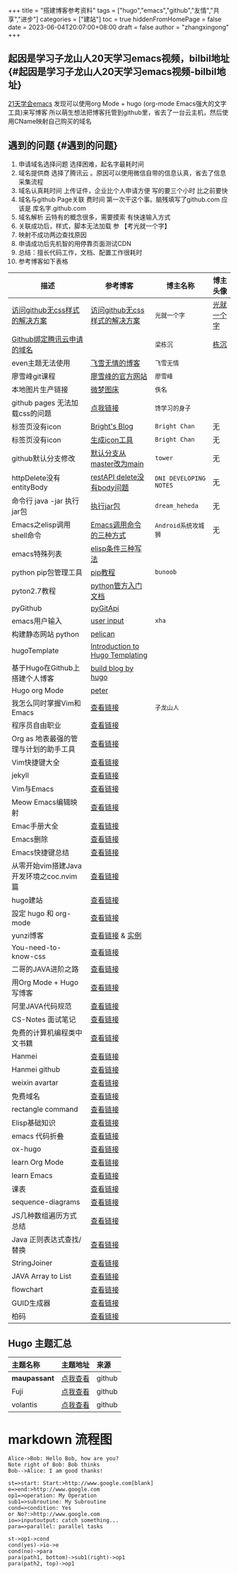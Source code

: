 +++
title = "搭建博客参考资料"
tags = ["hugo","emacs","github","友情","共享","进步"]
categories = ["建站"]
toc = true
hiddenFromHomePage = false
date = 2023-06-04T20:07:00+08:00
draft = false
author = "zhangxingong"
+++

## 起因是学习子龙山人20天学习emacs视频，bilbil地址 {#起因是学习子龙山人20天学习emacs视频-bilbil地址}

[21天学会emacs](https://www.bilibili.com/video/BV12P4y1j7EL/)
发现可以使用org Mode + hugo (org-mode Emacs强大的文字工具)来写博客
所以萌生想法把博客托管到github里，省去了一台云主机，然后使用CName映射自己购买的域名


## 遇到的问题 {#遇到的问题}

1.  申请域名选择问题 选择困难，起名字最耗时间
2.  域名提供商 选择了腾讯云 。原因可以使用微信自带的信息认真，省去了信息采集流程
3.  域名认真耗时间 上传证件，企业比个人申请方便 写的要三个小时 比之前要快
4.  域名与github Page关联 费时间 第一次干这个事。脑残填写了github.com 应该是 库名字.github.com
5.  域名解析 云特有的概念很多，需要摸索 有快速输入方式
6.  关联成功后，样式，脚本无法加载 参 【考光就一个字】
7.  映射不成功两边查找原因
8.  申请成功后先机智的用停靠页面测试CDN
9.  总结：擅长代码工作，文档、配置工作很耗时
10. 参考博客如下表格

| 描述                                                                              | 参考博客                                                                                                  | 博主名称 | 博主头像                                                                                 |
|---------------------------------------------------------------------------------|-------------------------------------------------------------------------------------------------------|------|--------------------------------------------------------------------------------------|
| [访问github无css样式的解决方案](https://blog.csdn.net/qq_31393401/article/details/80729765) | [访问github无css样式的解决方案](https://blog.csdn.net/qq_31393401/article/details/80729765)               | `光就一个字` | [光就一个字](https://blog.csdn.net/qq_31393401)                                          |
| [Github绑定腾讯云申请的域名](https://blog.csdn.net/geidongdong/article/details/122786896) |                                                                                                           | `梁栋沉` | [栋沉](https://profile-avatar.csdnimg.cn/36b0da7c8018464ea7e81329eefefec5_geidongdong.jpg) |
| even主题无法使用                                                                  | [飞雪无情的博客](https://www.flysnow.org/2018/07/29/from-hexo-to-hugo#hugo%E7%9A%84maupassant%E4%B8%BB%E9%A2%98) | `飞雪无情` |                                                                                          |
| 廖雪峰git课程                                                                     | [廖雪峰的官方网站](https://www.liaoxuefeng.com/wiki/896043488029600)                                      | `廖雪峰` |                                                                                          |
| 本地图片生产链接                                                                  | [微梦图床](https://img.vinua.cn/)                                                                         | `佚名`  |                                                                                          |
|github pages 无法加载css的问题|[点我链接](https://blog.csdn.net/qq_38048756/article/details/120151920)|`馋学习的身子`||
|标签页没有icon|[Bright's Blog](https://ibrights.github.io/post/blog20210527/)|`Bright Chan`|无|
|标签页没有icon|[生成icon工具](https://realfavicongenerator.net/)|`Bright Chan`|无|
|github默认分支修改|[默认分支从master改为main](https://www.git-tower.com/learn/git/faq/git-rename-master-to-main)|`tower`|无|
|httpDelete没有entityBody|[restAPI delete没有body问题](https://daweini.wordpress.com/2013/12/20/apache-httpclient-send-entity-body-in-a-http-delete-request/)|`DNI DEVELOPING NOTES`|无|
|命令行 java -jar 执行jar包|[执行jar包](https://blog.csdn.net/dreamstar613/article/details/107065826)|`dream_heheda`|无|
|Emacs之elisp调用shell命令|[Emacs调用命令的三种方式](https://blog.csdn.net/u010164190/article/details/130481350)|`Android系统攻城狮`|无|
|emacs特殊列表|[elisp条件三种写法](https://www.gnu.org/software/emacs/manual/html_node/elisp/Conditionals.html)|||
|python pip包管理工具|[pip教程](https://www.runoob.com/w3cnote/python-pip-install-usage.html)|`bunoob`||
|pyton2.7教程|[python管方入门文档](https://docs.python.org/2.7/tutorial/)|||
|pyGithub|[pyGitApi](https://pygithub.readthedocs.io/en/latest/examples/Repository.html#update-a-file-in-the-repository)|||
|emacs用户输入|[user input](http://xahlee.info/emacs/emacs/elisp_idioms_prompting_input.html)|`xha`||
|构建静态网站 python|[pelican](https://github.com/getpelican/pelican)|||
|hugoTemplate|[Introduction to Hugo Templating](https://gohugo.io/templates/introduction/)|||
|基于Hugo在Github上搭建个人博客|[build blog by hugo](https://juejin.cn/post/6844904070658916359)|||
|Hugo org Mode |[peter](https://lucidmanager.org/productivity/create-websites-with-org-mode-and-hugo/) |||
|我怎么同时掌握Vim和Emacs|[查看链接](https://zilongshanren.com/post/2015-08-16-how-could-i-master-vim-and-emacs/)|`子龙山人`||
|程序员自由职业|[查看链接](http://www.studytimes.com.cn/yangsheng/5995.html)|||
|Org as 地表最强的管理与计划的助手工具  |[查看链接](https://emacs-china.org/t/05-org-as/12092/12) | | |
|Vim快捷键大全|[查看链接](https://www.cnblogs.com/codehome/p/10214801.html) |||
|jekyll |[查看链接](https://jekyllrb.com/) | ||
|Vim与Emacs|[查看链接](https://zhuanlan.zhihu.com/p/87527003)| ||
|Meow Emacs编辑映射| [查看链接](https://github.com/meow-edit)| ||
|Emac手册大全 | [查看链接](https://www.gnu.org/software/emacs/manual/html_node/emacs/index.html) |  ||
|Emacs删除 | [查看链接](https://www.gnu.org/software/emacs/manual/html_node/emacs/Deletion.html) | ||
|Emacs快捷键总结 | [查看链接](https://css8.cn/post/2869580.html)| ||
|从零开始vim搭建Java开发环境之coc.nvim 篇| [查看链接](https://blog.csdn.net/lxyoucan/article/details/115460229)| ||
|hugo建站| [查看链接](https://wowow005.github.io/posts/2022/04/%E5%A6%82%E4%BD%95%E7%94%A8hugo%E5%92%8Corg-mode%E6%90%AD%E5%BB%BA%E4%B8%AA%E4%BA%BA%E5%8D%9A%E5%AE%A2/) | ||
|設定 hugo 和 org-mode | [查看链接](https://blog.superbil.org/posts/setup-hugo/) | ||
|yunzi博客 |[查看链接](https://yunzi.vercel.app/categories/Blog/) & [实例](https://volantis.js.org/)|  ||
|You-need-to-know-css|[查看链接](https://lhammer.cn/You-need-to-know-css/#/zh-cn/introduce?v=1)| ||
|二哥的JAVA进阶之路|[查看链接](https://javabetter.cn/)| ||
|用Org Mode + Hugo写博客|[查看链接](https://superbear.github.io/post/2021/11/use-org-mode-and-hugo-to-write-blog/)| ||
|阿里JAVA代码规范|[查看链接](https://github.com/alibaba/p3c/blob/master/Java%E5%BC%80%E5%8F%91%E6%89%8B%E5%86%8C(%E9%BB%84%E5%B1%B1%E7%89%88).pdf)| ||
|CS-Notes 面试笔记|[查看链接](https://www.cyc2018.xyz/)| ||
|免费的计算机编程类中文书籍|[查看链接](https://github.com/justjavac/free-programming-books-zh_CN)| ||
|Hanmei| [查看链接](https://hanmei.netlify.app/ideas/)| ||
|Hanmei github|[查看链接](https://github.com/NicoleMayer)| ||
|weixin avartar|[查看链接](https://wework.qpic.cn/bizmail/zHcTjChlll1D5kkevhrjjeR4xO9FqgSFa2wY0Pn3ZHnib8bCMdBCNibA/0)| ||
|免费域名 |[查看链接](https://www.u.tsukuba.ac.jp/~s2036012/tech/webmaster/start-blog-netlify.html)| ||
|rectangle command | [查看链接](http://xahlee.info/emacs/emacs/emacs_string-rectangle_ascii-art.html)| ||
|Elisp基础知识 | [查看链接](http://smacs.github.io/elisp/02-elisp-basic.html)| ||
|emacs 代码折叠 | [查看链接](https://www.cnblogs.com/cobbliu/archive/2013/03/27/2983997.html)| ||
|ox-hugo | [查看链接](https://ox-hugo.scripter.co/images/one-post-per-file.png)| ||
|learn Org Mode|[查看链接](https://www.cnblogs.com/qlwy/archive/2012/06/15/2551034.html)| ||
|learn Emacs|[查看链接](https://www.cnblogs.com/qlwy/archive/2012/02/23/2365222.html)| ||
|课表 |[查看链接](https://emacs-china.org/t/org-mode/18450)| ||
|sequence-diagrams |[查看链接](https://bramp.github.io/js-sequence-diagrams/)| ||
|JS几种数组遍历方式总结 |[查看链接](https://blog.csdn.net/function__/article/details/79555301)| ||
|Java 正则表达式查找/替换|[查看链接](https://www.w3cschool.cn/java/java-string-find-replace.html)| ||
|StringJoiner |[查看链接](https://www.liaoxuefeng.com/wiki/1252599548343744/1271993169413952)| ||
|JAVA Array to List|[查看链接](https://www.baeldung.com/convert-array-to-list-and-list-to-array)| ||
|flowchart |[查看链接](https://github.com/adrai/flowchart.js)| ||
|GUID生成器|[查看链接](https://www.guidgen.com/)| ||
|柏码 |[查看链接](https://itbaima.net/curriculum)| ||






## Hugo 主题汇总

|主题名称 |主题地址| 来源|
|:---------|:-----------------------------|:------------|
|**maupassant**      |[点我查看](https://github.com/flysnow-org/maupassant-hugo/)|github|
|Fuji      |[点我查看](https://github.com/dsrkafuu/hugo-theme-fuji/)|github|
|volantis  |[点我查看](https://github.com/volantis-x/hexo-theme-volantis/)|github| 


# markdown 流程图

```sequence  
Alice->Bob: Hello Bob, how are you?   
Note right of Bob: Bob thinks   
Bob-->Alice: I am good thanks!   
```

```flow   
st=>start: Start:>http://www.google.com[blank]  
e=>end:>http://www.google.com  
op1=>operation: My Operation  
sub1=>subroutine: My Subroutine   
cond=>condition: Yes    
or No?:>http://www.google.com    
io=>inputoutput: catch something...    
para=>parallel: parallel tasks    

st->op1->cond    
cond(yes)->io->e    
cond(no)->para   
para(path1, bottom)->sub1(right)->op1     
para(path2, top)->op1   
```

